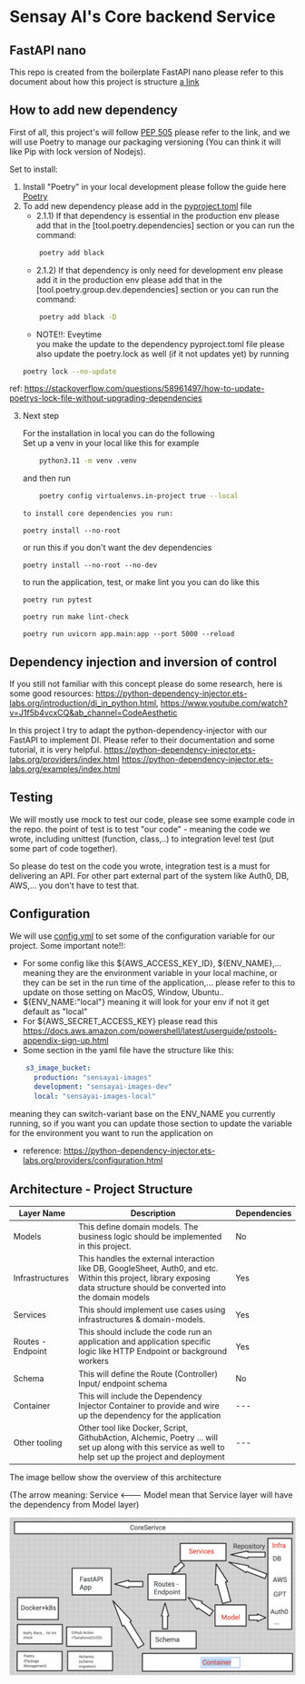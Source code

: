 # Sensay AI's Core backend Service

## FastAPI nano
This repo is created from the boilerplate FastAPI nano
please refer to this document about how this project 
is structure [a link](./FASTAPINANO_README.md)

## How to add new dependency
First of all, this project's will follow [PEP 505](https://peps.python.org/pep-0508/)
please refer to the link, and we will use Poetry to manage our packaging versioning (You can think it will like Pip with lock version of Nodejs).

Set to install:
1. Install "Poetry" in your local development please follow the guide here [Poetry](https://python-poetry.org/docs/)
2. To add new dependency please add in the [pyproject.toml](./pyproject.toml) file 
   - 2.1.1) If that dependency is essential in the production env please add that in the [tool.poetry.dependencies] section
or you can run the command:
    ```bash
        poetry add black
    ```
   - 2.1.2) If that dependency is only need for development env please add it
in the production env please add that in the [tool.poetry.group.dev.dependencies] section or you can run the command:
    ```bash
        poetry add black -D
    ```
   - NOTE!!: Eveytime         
 you make the update to the dependency pyproject.toml file
please also update the poetry.lock as well (if it not updates yet) by running
    ```bash
   poetry lock --no-update
    ```
ref: https://stackoverflow.com/questions/58961497/how-to-update-poetrys-lock-file-without-upgrading-dependencies

3. Next step

    For the installation in local you can do the following </br>
    Set up a venv in your local like this for example
    ```bash
        python3.11 -m venv .venv
    ```
    and then run
    ```bash
        poetry config virtualenvs.in-project true --local
    ```
       to install core dependencies you run:
    ```shell
    poetry install --no-root 
    ```
    or run this if you don't want the dev dependencies
    ```shell
    poetry install --no-root --no-dev
    ```
    to run the application, test, or make lint you you can do like this
    ```shell
    poetry run pytest
    ```
    ```shell
    poetry run make lint-check
    ```
    ```shell
    poetry run uvicorn app.main:app --port 5000 --reload
    ```

## Dependency injection and inversion of control
If you still not familiar with this concept please do some research,
here is some good resources: https://python-dependency-injector.ets-labs.org/introduction/di_in_python.html, https://www.youtube.com/watch?v=J1f5b4vcxCQ&ab_channel=CodeAesthetic

In this project I try to adapt the python-dependency-injector with our FastAPI to implement DI.
Please refer to their documentation and some tutorial, it is very helpful.
https://python-dependency-injector.ets-labs.org/providers/index.html
https://python-dependency-injector.ets-labs.org/examples/index.html

## Testing

We will mostly use mock to test our code, please see some example code in the repo.
the point of test is to test "our code" - meaning the code we wrote, including unittest (function, class,..) 
to integration level test (put some part of code together).

So please do test on the code you wrote, integration test is a must for delivering an API.
For other part external part of the system like Auth0, DB, AWS,... you don't have to test that.


## Configuration

We will use  [config.yml](./config.yml) to set some of the configuration variable for our project.
Some important note!!: 
- For some config like this ${AWS_ACCESS_KEY_ID}, ${ENV_NAME},... meaning they are the 
environment variable in your local machine, or they can be set in the run time of the application,...
please refer to this to update on those setting on MacOS, Window, Ubuntu..
- ${ENV_NAME:"local"} meaning it will look for your env if not it get default as "local" 
- For ${AWS_SECRET_ACCESS_KEY} please read this https://docs.aws.amazon.com/powershell/latest/userguide/pstools-appendix-sign-up.html
- Some section in the yaml file have the structure like this:
```yaml
    s3_image_bucket:
      production: "sensayai-images"
      development: "sensayai-images-dev"
      local: "sensayai-images-local"
```
meaning they can switch-variant base on the ENV_NAME you currently running, 
so if you want you can update those section to update the variable for 
the environment you want to run the application on
- reference: https://python-dependency-injector.ets-labs.org/providers/configuration.html

## Architecture - Project Structure
| Layer Name       | Description                                                                                                                                                                 | Dependencies |
|------------------|-----------------------------------------------------------------------------------------------------------------------------------------------------------------------------|--------------|
| Models           | This define domain models. The business logic should be implemented in this project.                                                                                        | No           |
| Infrastructures  | This handles the external interaction like DB, GoogleSheet, Auth0, and etc. Within this project, library exposing data structure should be converted into the domain models | Yes          |
| Services         | This should implement use cases using infrastructures & domain-models.                                                                                                      | Yes          |
| Routes -Endpoint | This should include the code run an application and application specific logic like HTTP Endpoint or background workers                                                     | Yes          |
| Schema           | This will define the Route (Controller) Input/ endpoint schema                                                                                                              | No           |
| Container        | This will include the Dependency Injector Container to provide and wire up the dependency for the application                                                               | ---          |
| Other tooling    | Other tool like Docker, Script, GithubAction, Alchemic, Poetry ... will set up along with this service as well to help set up the project and deployment                    | ---          |


The image bellow show the overview of this architecture

(The arrow meaning: Service <--- Model mean that Service layer will have the dependency from Model layer)

![img.png](ArchitectureProjectStructure.png)
